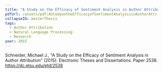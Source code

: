 ```yaml
---
title: "A Study on the Efficacy of Sentiment Analysis in Author Attribution"
pdfUrl: /assets/pdf/AStudyontheEfficacyofSentimentAnalysisinAuthorAttribution.pdf
collapseID: masterThesis
tags:
  - Author Attribution
  - Natural Language Processing
  - Research
year: 2015
---
```

Schneider, Michael J., "A Study on the Efficacy of Sentiment Analysis in Author Attribution" (2015). Electronic Theses and Dissertations. Paper 2538. https://dc.etsu.edu/etd/2538
